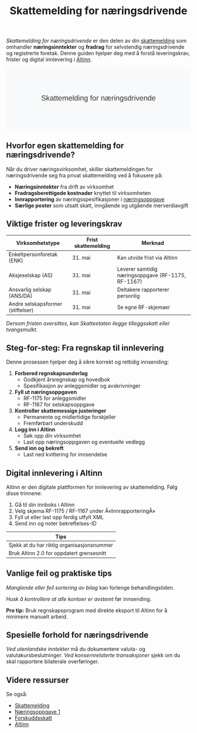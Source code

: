﻿---
title: "Skattemelding for næringsdrivende"
seoTitle: "Skattemelding for næringsdrivende"
meta_description: '*Skattemelding for næringsdrivende* er den delen av din [skattemelding](/blogs/regnskap/skattemelding "Skattemelding - Komplett Guide til Utfylling og Innlever...'
slug: skattemelding-for-naeringsdrivende
type: blog
layout: pages/single
---

*Skattemelding for næringsdrivende* er den delen av din [skattemelding](/blogs/regnskap/skattemelding "Skattemelding - Komplett Guide til Utfylling og Innlevering") som omhandler **næringsinntekter** og **fradrag** for selvstendig næringsdrivende og registrerte foretak. Denne guiden hjelper deg med å forstå leveringskrav, frister og digital innlevering i [Altinn](/blogs/regnskap/hva-er-altinn "Hva er Altinn? Digital kommunikasjonsplattform for offentlige etater").

![Skattemelding for næringsdrivende](skattemelding-for-naeringsdrivende.svg)

## Hvorfor egen skattemelding for næringsdrivende?

Når du driver næringsvirksomhet, skiller skattemeldingen for næringsdrivende seg fra privat skattemelding ved å fokusere på:

* **Næringsinntekter** fra drift av virksomhet
* **Fradragsberettigede kostnader** knyttet til virksomheten
* **Innrapportering** av næringsspesifikasjoner i [næringsoppgave](/blogs/regnskap/naeringsoppgave-1 "Hva er næringsoppgave? Slik fyller du ut næringsoppgave 1 og 2")
* **Særlige poster** som utsatt skatt, inngående og utgående merverdiavgift

## Viktige frister og leveringskrav

| **Virksomhetstype**               | **Frist skattemelding** | **Merknad**                                 |
|-----------------------------------|-------------------------|----------------------------------------------|
| Enkeltpersonforetak (ENK)         | 31. mai                 | Kan utvide frist via Altinn                   |
| Aksjeselskap (AS)                 | 31. mai                 | Leverer samtidig næringsoppgave (RF-1175, RF-1167) |
| Ansvarlig selskap (ANS/DA)        | 31. mai                 | Deltakere rapporterer personlig               |
| Andre selskapsformer (stiftelser) | 31. mai                 | Se egne RF-skjemaer                           |

*Dersom fristen oversittes, kan Skatteetaten ilegge tilleggsskatt eller tvangsmulkt.*

## Steg-for-steg: Fra regnskap til innlevering

Denne prosessen hjelper deg å sikre korrekt og rettidig innsending:

1. **Forbered regnskapsunderlag**
   * Godkjent årsregnskap og hovedbok
   * Spesifikasjon av anleggsmidler og avskrivninger
2. **Fyll ut næringsoppgaven**
   * RF-1175 for anleggsmidler
   * RF-1167 for selskapsoppgave
3. **Kontroller skattemessige justeringer**
   * Permanente og midlertidige forskjeller
   * Fremførbart underskudd
4. **Logg inn i Altinn**
   * Søk opp din virksomhet
   * Last opp næringsoppgaven og eventuelle vedlegg
5. **Send inn og bekreft**
   * Last ned kvittering for innsendelse

## Digital innlevering i Altinn

Altinn er den digitale plattformen for innlevering av skattemelding. Følg disse trinnene:

1. Gå til din innboks i Altinn
2. Velg skjema RF-1175 / RF-1167 under Â«InnrapporteringÂ»
3. Fyll ut eller last opp ferdig utfylt XML
4. Send inn og noter bekreftelses-ID

| **Tips**                             |
|-------------------------------------|
| Sjekk at du har riktig organisasjonsnummer | 
| Bruk Altinn 2.0 for oppdatert grensesnitt | 

## Vanlige feil og praktiske tips

*Manglende eller feil sortering av bilag* kan forlenge behandlingstiden.

*Husk å kontrollere at alle kontoer er avstemt* før innsending.

**Pro tip:** Bruk regnskapsprogram med direkte eksport til Altinn for å minimere manuelt arbeid.

## Spesielle forhold for næringsdrivende

*Ved utenlandske inntekter* må du dokumentere valuta- og valutakursbeslutninger.
*Ved konsernrelaterte transaksjoner* sjekk om du skal rapportere bilaterale overføringer.

## Videre ressurser

Se også:

- [Skattemelding](/blogs/regnskap/skattemelding "Skattemelding - Komplett Guide til Utfylling og Innlevering")
- [Næringsoppgave 1](/blogs/regnskap/naeringsoppgave-1 "Hva er næringsoppgave? Slik fyller du ut næringsoppgave 1 og 2")
- [Forskuddsskatt](/blogs/regnskap/hva-er-forskuddsskatt "Hva er Forskuddsskatt? Beregning og Innbetaling")
- [Altinn](/blogs/regnskap/hva-er-altinn "Hva er Altinn? Digital kommunikasjonsplattform for offentlige etater")










